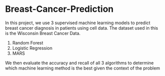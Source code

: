 # Breast-Cancer-Prediction

In this project, we use 3 supervised machine learning models to predict breast cancer diagnosis in patients using cell data. The dataset used in this is the Wisconsin Breast Cancer Data. 

1. Random Forest
2. Logistic Regression
3. MARS

We then evaluate the accuracy and recall of all 3 algorithms to determine which machine learning method is the best given the context of the problem
